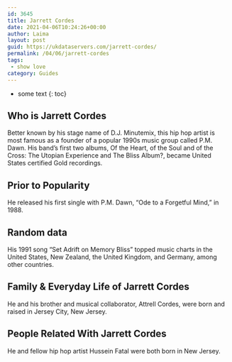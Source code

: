 ```yaml
---
id: 3645
title: Jarrett Cordes
date: 2021-04-06T10:24:26+00:00
author: Laima
layout: post
guid: https://ukdataservers.com/jarrett-cordes/
permalink: /04/06/jarrett-cordes
tags:
 - show love
category: Guides
---
```


* some text
{: toc}


## Who is Jarrett Cordes
                  
                  
                  
Better known by his stage name of D.J. Minutemix, this hip hop artist is most famous as a founder of a popular 1990s music group called P.M. Dawn. His band&#8217;s first two albums, Of the Heart, of the Soul and of the Cross: The Utopian Experience and The Bliss Album?, became United States certified Gold recordings. 
                  
              
            
              
            
                
                
                
## Prior to Popularity
                  
                  
                  
He released his first single with P.M. Dawn, &#8220;Ode to a Forgetful Mind,&#8221; in 1988. 
                  
              
            
              
            
                
                
                
## Random data
                  
                  
                  
His 1991 song &#8220;Set Adrift on Memory Bliss&#8221; topped music charts in the United States, New Zealand, the United Kingdom, and Germany, among other countries. 
                  
              
            
              
            
                
                
                
## Family & Everyday Life of Jarrett Cordes
                  
                  
                  
He and his brother and musical collaborator, Attrell Cordes, were born and raised in Jersey City, New Jersey. 
                  
              
            
              
            
                
                
                
## People Related With Jarrett Cordes
                  
                  
                  
He and fellow hip hop artist Hussein Fatal were both born in New Jersey. 
                  
              
            
              
            
                
              
            
              
              
            
            
              
            
          
          
          